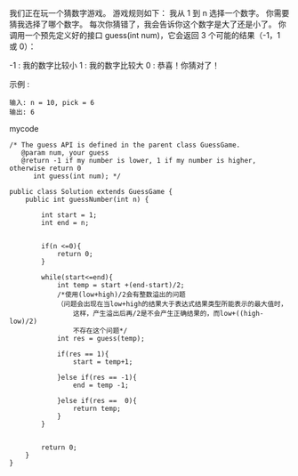 我们正在玩一个猜数字游戏。 游戏规则如下：
我从 1 到 n 选择一个数字。 你需要猜我选择了哪个数字。
每次你猜错了，我会告诉你这个数字是大了还是小了。
你调用一个预先定义好的接口 guess(int num)，它会返回 3 个可能的结果（-1，1 或 0）：

-1 : 我的数字比较小
 1 : 我的数字比较大
 0 : 恭喜！你猜对了！
 
示例 :
```
输入: n = 10, pick = 6
输出: 6
```

mycode
```
/* The guess API is defined in the parent class GuessGame.
   @param num, your guess
   @return -1 if my number is lower, 1 if my number is higher, otherwise return 0
      int guess(int num); */

public class Solution extends GuessGame {
    public int guessNumber(int n) {
        
		int start = 1;
		int end = n;
       
		
		if(n <=0){
			return 0;
		}
		
		while(start<=end){
			int temp = start +(end-start)/2;
            /*使用(low+high)/2会有整数溢出的问题
            （问题会出现在当low+high的结果大于表达式结果类型所能表示的最大值时，
                这样，产生溢出后再/2是不会产生正确结果的，而low+((high-low)/2)
                不存在这个问题*/
			int res = guess(temp);
		
			if(res == 1){
				start = temp+1;
			
			}else if(res == -1){
				end = temp -1;
			 
			}else if(res ==  0){
				return temp;
			}
		}
		
		
		return 0;
    }
}
```

